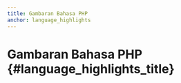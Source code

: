 ```yaml
---
title: Gambaran Bahasa PHP
anchor: language_highlights
---
```


# Gambaran Bahasa PHP {#language_highlights_title}
